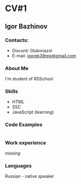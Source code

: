 # CV#1
## Igor Bazhinov
### Contacts:
* Discord: Glukonazol
* E-mail: igorek39reg@gmail.com
### About Me
I'm student of RSSchool
### Skills
* HTML
* SSC
* JavaScript (learning)
### Code Examples
```

```
### Work experience
*missing*
### Languages
Russian - native speaker
